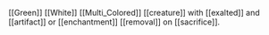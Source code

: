 [[Green]] [[White]] [[Multi_Colored]] [[creature]] with [[exalted]] and [[artifact]] or [[enchantment]] [[removal]] on [[sacrifice]].